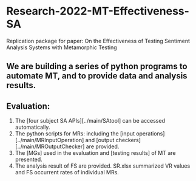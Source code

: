# Research-2022-MT-Effectiveness-SA
Replication package for paper: On the Effectiveness of Testing Sentiment Analysis Systems with Metamorphic
Testing

## We are building a series of python programs to automate MT, and to provide data and analysis results. 

## Evaluation:
1. The [four subject SA APIs][../main/SAtool] can be accessed automatically.
2. The python scripts for MRs: including the [input operations][../main/MRInputOperation] and [output checkers][../main/MROutputChecker] are provided.
3. The [MGs] used in the evaluation and [testing results] of MT are presented.
4. The analysis result of FS are provided. SR.xlsx summarized VR values and FS occurrent rates of individual MRs.

